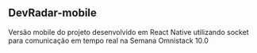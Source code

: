 ## DevRadar-mobile
Versão mobile do projeto desenvolvido em React Native utilizando socket para comunicação em tempo real na Semana Omnistack 10.0 

